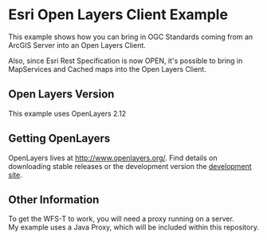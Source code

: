 ﻿# Esri Open Layers Client Example

This example shows how you can bring in OGC Standards coming from an ArcGIS Server into an Open Layers Client.

Also, since Esri Rest Specification is now OPEN, it's possible to bring in MapServices and Cached maps into the Open Layers Client.

## Open Layers Version
This example uses OpenLayers 2.12

## Getting OpenLayers

OpenLayers lives at http://www.openlayers.org/.  Find details on downloading stable releases or the development version the [development site](http://trac.osgeo.org/openlayers/wiki/HowToDownload).

## Other Information
To get the WFS-T to work, you will need a proxy running on a server.  
My example uses a Java Proxy, which will be included within this repository.
